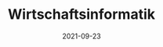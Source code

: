 ---
date: 2021-09-23
title: Wirtschaftsinformatik
redirect: '/wirtschaft/wirtschaftsinformatik'
tags: [Fächer]
thumbnail: 
    src: wirtschaft/wr-fach.jpg
    alt: Stockphoto mit verschiedenen Wirtschaftssymbolen
---